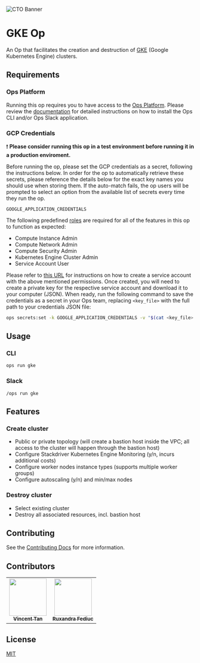 ![CTO Banner](https://cto.ai/static/oss-banner.png)

# GKE Op

An Op that facilitates the creation and destruction of [GKE](https://cloud.google.com/kubernetes-engine) (Google Kubernetes Engine) clusters.

## Requirements

### Ops Platform

Running this op requires you to have access to the [Ops Platform](https://cto.ai/platform). Please review the [documentation](https://cto.ai/docs/overview) for detailed instructions on how to install the Ops CLI and/or Ops Slack application.

### GCP Credentials

❗️ **Please consider running this op in a test environment before running it in a production enviroment.**

Before running the op, please set the GCP credentials as a secret, following the instructions below. In order for the op to automatically retrieve these secrets, please reference the details below for the exact key names you should use when storing them. If the auto-match fails, the op users will be prompted to select an option from the available list of secrets every time they run the op.

`GOOGLE_APPLICATION_CREDENTIALS`

The following predefined [roles](https://cloud.google.com/iam/docs/understanding-roles#predefined_roles) are required for all of the features in this op to function as expected:
* Compute Instance Admin
* Compute Network Admin
* Compute Security Admin
* Kubernetes Engine Cluster Admin
* Service Account User

Please refer to [this URL](https://cloud.google.com/iam/docs/creating-managing-service-accounts) for instructions on how to create a service account with the above mentioned permissions. Once created, you will need to create a private key for the respective service account and download it to your computer (JSON). When ready, run the following command to save the credentials as a secret in your Ops team, replacing `<key_file>` with the full path to your credentials JSON file:

```sh
ops secrets:set -k GOOGLE_APPLICATION_CREDENTIALS -v "$(cat <key_file> | tr -d '\n')"
```

## Usage

### CLI

```sh
ops run gke
```

### Slack

```
/ops run gke
```

## Features

### Create cluster

- Public or private topology (will create a bastion host inside the VPC; all access to the cluster will happen through the bastion host)
- Configure Stackdriver Kubernetes Engine Monitoring (y/n, incurs additional costs)
- Configure worker nodes instance types (supports multiple worker groups)
- Configure autoscaling (y/n) and min/max nodes

### Destroy cluster

- Select existing cluster
- Destroy all associated resources, incl. bastion host

## Contributing

See the [Contributing Docs](CONTRIBUTING.md) for more information.

## Contributors

<table>
  <tr>
    <td align="center"><a href="https://github.com/aschereT"><img src="https://avatars2.githubusercontent.com/u/12742227?s=100" width="100px;" alt=""/><br /><sub><b>Vincent Tan</b></sub></a><br/></td>
    <td align="center"><a href="https://github.com/ruxandrafed"><img src="https://avatars2.githubusercontent.com/u/11021586?s=100" width="100px;" alt=""/><br /><sub><b>Ruxandra Fediuc</b></sub></a><br/></td>
  </tr>
</table>

## License

[MIT](LICENSE)